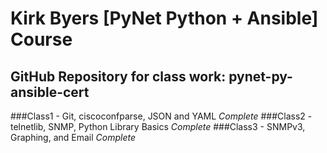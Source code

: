 # Kirk Byers [PyNet Python + Ansible] Course

## GitHub Repository for class work: pynet-py-ansible-cert

###Class1 - Git, ciscoconfparse, JSON and YAML *Complete*
###Class2 - telnetlib, SNMP, Python Library Basics *Complete*
###Class3 - SNMPv3, Graphing, and Email *Complete*
